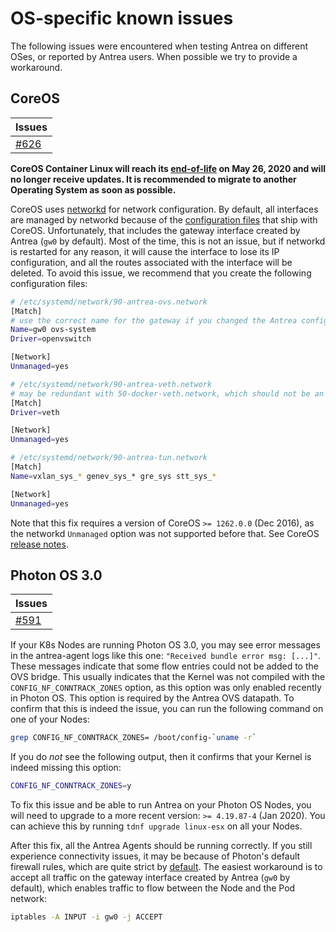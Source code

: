 # OS-specific known issues

The following issues were encountered when testing Antrea on different OSes, or
reported by Antrea users. When possible we try to provide a workaround.

## CoreOS

| Issues |
| ------ |
| [#626](https://github.com/vmware-tanzu/antrea/issues/626) |

**CoreOS Container Linux will reach its
  [end-of-life](https://coreos.com/os/eol/) on May 26, 2020 and will no longer
  receive updates. It is recommended to migrate to another Operating System as
  soon as possible.**

CoreOS uses
[networkd](https://coreos.com/os/docs/latest/network-config-with-networkd.html)
for network configuration. By default, all interfaces are managed by networkd
because of the [configuration
files](https://github.com/coreos/init/tree/master/systemd/network) that ship
with CoreOS. Unfortunately, that includes the gateway interface created by
Antrea (`gw0` by default). Most of the time, this is not an issue, but if
networkd is restarted for any reason, it will cause the interface to lose its IP
configuration, and all the routes associated with the interface will be
deleted. To avoid this issue, we recommend that you create the following
configuration files:

```bash
# /etc/systemd/network/90-antrea-ovs.network
[Match]
# use the correct name for the gateway if you changed the Antrea configuration
Name=gw0 ovs-system
Driver=openvswitch

[Network]
Unmanaged=yes
```

```bash
# /etc/systemd/network/90-antrea-veth.network
# may be redundant with 50-docker-veth.network, which should not be an issue
[Match]
Driver=veth

[Network]
Unmanaged=yes
```

```bash
# /etc/systemd/network/90-antrea-tun.network
[Match]
Name=vxlan_sys_* genev_sys_* gre_sys stt_sys_*

[Network]
Unmanaged=yes
```

Note that this fix requires a version of CoreOS `>= 1262.0.0` (Dec 2016), as the
networkd `Unmanaged` option was not supported before that. See CoreOS [release
notes](https://coreos.com/releases/).

## Photon OS 3.0

| Issues |
| ------ |
| [#591](https://github.com/vmware-tanzu/antrea/issues/591) |

If your K8s Nodes are running Photon OS 3.0, you may see error messages in the
antrea-agent logs like this one: `"Received bundle error msg: [...]"`. These
messages indicate that some flow entries could not be added to the OVS
bridge. This usually indicates that the Kernel was not compiled with the
`CONFIG_NF_CONNTRACK_ZONES` option, as this option was only enabled recently in
Photon OS. This option is required by the Antrea OVS datapath. To confirm that
this is indeed the issue, you can run the following command on one of your
Nodes:

```bash
grep CONFIG_NF_CONNTRACK_ZONES= /boot/config-`uname -r`
```

If you do *not* see the following output, then it confirms that your Kernel is
indeed missing this option:

```bash
CONFIG_NF_CONNTRACK_ZONES=y
```

To fix this issue and be able to run Antrea on your Photon OS Nodes, you will
need to upgrade to a more recent version: `>= 4.19.87-4` (Jan 2020). You can
achieve this by running `tdnf upgrade linux-esx` on all your Nodes.

After this fix, all the Antrea Agents should be running correctly. If you still
experience connectivity issues, it may be because of Photon's default firewall
rules, which are quite strict by
[default](https://vmware.github.io/photon/assets/files/html/3.0/photon_admin/default-firewall-settings.html). The
easiest workaround is to accept all traffic on the gateway interface created by
Antrea (`gw0` by default), which enables traffic to flow between the Node and
the Pod network:

```bash
iptables -A INPUT -i gw0 -j ACCEPT
```
